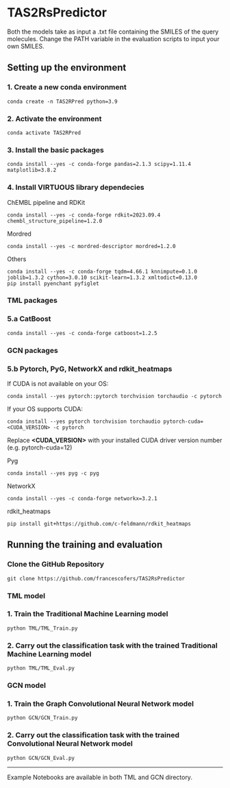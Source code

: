 # TAS2RsPredictor

Both the models take as input a .txt file containing the SMILES of the query molecules.
Change the PATH variable in the evaluation scripts to input your own SMILES.

## Setting up the environment

### 1. Create a new conda environment
```
conda create -n TAS2RPred python=3.9
```

### 2. Activate the environment
```
conda activate TAS2RPred
```

### 3. Install the basic packages
```
conda install --yes -c conda-forge pandas=2.1.3 scipy=1.11.4 matplotlib=3.8.2
```

### 4. Install VIRTUOUS library dependecies

ChEMBL pipeline and RDKit
```
conda install --yes -c conda-forge rdkit=2023.09.4 chembl_structure_pipeline=1.2.0
```

Mordred
``` 
conda install --yes -c mordred-descriptor mordred=1.2.0
```

Others
``` 
conda install --yes -c conda-forge tqdm=4.66.1 knnimpute=0.1.0 joblib=1.3.2 cython=3.0.10 scikit-learn=1.3.2 xmltodict=0.13.0
pip install pyenchant pyfiglet
```

### TML packages

### 5.a CatBoost
``` 
conda install --yes -c conda-forge catboost=1.2.5
```

### GCN packages

### 5.b Pytorch, PyG, NetworkX and rdkit_heatmaps

If CUDA is not available on your OS:
``` 
conda install --yes pytorch::pytorch torchvision torchaudio -c pytorch
```

If your OS supports CUDA:
```
conda install --yes pytorch torchvision torchaudio pytorch-cuda=<CUDA_VERSION> -c pytorch
```
Replace <b><CUDA_VERSION></b> with your installed CUDA driver version number (e.g. pytorch-cuda=12)

Pyg
```
conda install --yes pyg -c pyg
```

NetworkX
```
conda install --yes -c conda-forge networkx=3.2.1
```

rdkit_heatmaps
```
pip install git+https://github.com/c-feldmann/rdkit_heatmaps
```

## Running the training and evaluation

### Clone the GitHub Repository

```
git clone https://github.com/francescofers/TAS2RsPredictor
```

### TML model

### 1. Train the Traditional Machine Learning model

```
python TML/TML_Train.py
```

### 2. Carry out the classification task with the trained Traditional Machine Learning model

```
python TML/TML_Eval.py
```

### GCN model

### 1. Train the Graph Convolutional Neural Network model

```
python GCN/GCN_Train.py
```

### 2. Carry out the classification task with the trained Convolutional Neural Network model
```
python GCN/GCN_Eval.py
```

---

Example Notebooks are available in both TML and GCN directory.
